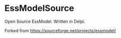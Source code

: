 # EssModelSource
 Open Source EssModel.  Written in Delpi.

Forked from   https://sourceforge.net/projects/essmodel/
